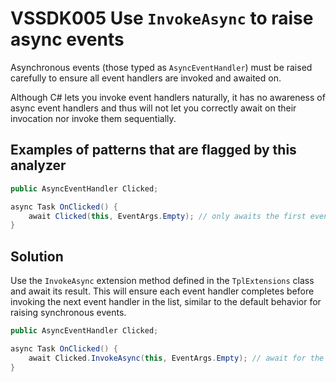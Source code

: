 # VSSDK005 Use `InvokeAsync` to raise async events

Asynchronous events (those typed as `AsyncEventHandler`) must be raised carefully to ensure
all event handlers are invoked and awaited on.

Although C# lets you invoke event handlers naturally, it has no awareness of async event handlers
and thus will not let you correctly await on their invocation nor invoke them sequentially.

## Examples of patterns that are flagged by this analyzer

```csharp
public AsyncEventHandler Clicked;

async Task OnClicked() {
    await Clicked(this, EventArgs.Empty); // only awaits the first event handler.
}
```

## Solution

Use the `InvokeAsync` extension method defined in the `TplExtensions` class and await its result.
This will ensure each event handler completes before invoking the next event handler in the list,
similar to the default behavior for raising synchronous events. 

```csharp
public AsyncEventHandler Clicked;

async Task OnClicked() {
    await Clicked.InvokeAsync(this, EventArgs.Empty); // await for the completion of all handlers.
}
```
